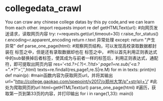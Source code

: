 # collegedata_crawl
You can craw any chinese college datas by this py code,and we can learn from each other.
import requests
import re
def getHTMLText(url):
#向网页发送请求，读取网页内容
    try:
        r=requests.get(url,timeout=30)
        r.raise_for_status()
        r.encoding=r.apparent_encoding
        return r.text
异常处理
    except:
        return "产生异常"
def parse_one_page(html):
#观察网页结构，可以发现高校录取数据都封装在<td> </td>标签之中，但是还有录取数据却也在<td><a> </td></a>标签之中，
#所以首先利用正则表达式中的sub替换掉后者标签，使其成为与前者一样的标签后，利用正则表达式，通配符，即可提取出网页内容
    res='<td.*?>(.*?)<.*?/td>'
    page1=re.sub('<a.*?=".*?">','',html)
    texts=re.findall(res,page1,re.S|re.M)
    for m in texts:
        print(m)
def main(p):
#main函数内容为获取网页url，并将其输出
    url="http://college.gaokao.com/spepoint/y2017/o郑州大学/p"+str(p)+'/'
#此处为爬取网页的url
    html=getHTMLText(url)
    parse_one_page(html)
#遍历，获取第一页到第33页的内容，并打印输出
for i in range(1,33):
    main(i)
